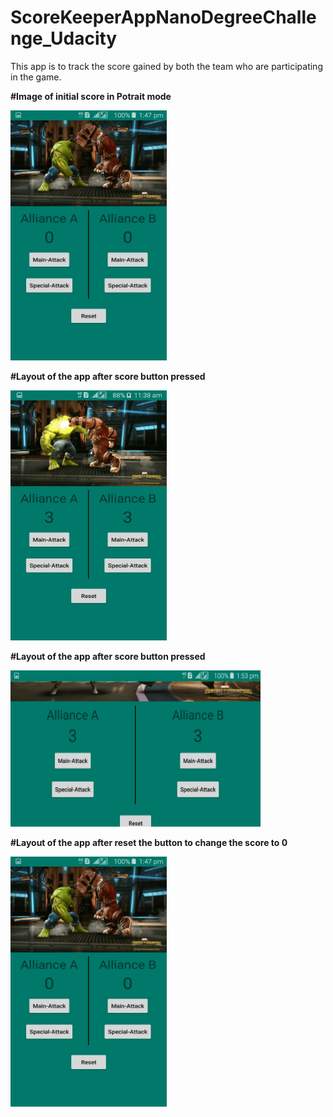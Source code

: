 # ScoreKeeperAppNanoDegreeChallenge_Udacity
This app is to track the score gained by both the team who are participating in the game.

**#Image of initial score in Potrait mode**


<img src="app/src/main/res/drawable/scorereset.jpg" width="250" height="400">


**#Layout of the app after score button pressed**


<img src="app/src/main/res/drawable/screenlayout .jpg" width="250" height="400">


**#Layout of the app after score button pressed**


<img src="app/src/main/res/drawable/afterrotatingscreen.jpg" width="400" height="250">


**#Layout of the app after reset the button to change the score to 0**


<img src="app/src/main/res/drawable/scorereset.jpg" width="250" height="400">
